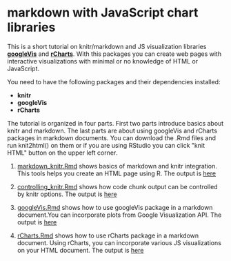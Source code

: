 markdown with JavaScript chart libraries
===============

This is a short tutorial on knitr/markdown and JS visualization libraries [**googleVis**](http://code.google.com/p/google-motion-charts-with-r/) and [**rCharts**](http://ramnathv.github.io/rCharts/). With this packages you can create web pages with interactive visualizations with minimal or no knowledge of HTML or JavaScript.

You need to have the following packages and their dependencies installed:

* **knitr**
* **googleVis**
* **rCharts**

The tutorial is organized in four parts. First two parts introduce basics about knitr and markdown. The last parts are about using googleVis and rCharts packages in markdown documents. You can download the .Rmd files and run knit2html() on them or if you are using RStudio you can click "knit HTML" button on the upper left corner.

1. [markdown_knitr.Rmd](https://github.com/al2na/Rmarkdown_JSviz/blob/master/markdown_knitr.Rmd) shows basics of markdown and knitr integration. This tools helps you create an HTML page using R. The output is [here](https://rawgithub.com/al2na/Rmarkdown_JSviz/master/markdown_knitr.html)

2. [controlling_knitr.Rmd](https://github.com/al2na/Rmarkdown_JSviz/blob/master/controlling_knitr.Rmd) shows how code chunk output can be controlled by knitr options.
The output is [here](https://rawgithub.com/al2na/Rmarkdown_JSviz/master/controlling_knitr.html)

3. [googleVis.Rmd](https://github.com/al2na/Rmarkdown_JSviz/blob/master/googleVis.Rmd) shows how to use googleVis package in a markdown document.You can incorporate plots from Google Visualization API. The output is [here](https://rawgithub.com/al2na/Rmarkdown_JSviz/master/googleVis.html)

4. [rCharts.Rmd](https://github.com/al2na/Rmarkdown_JSviz/blob/master/rCharts.Rmd) shows how to use rCharts package in a markdown document. Using rCharts, you can incorporate various JS visualizations on your HTML document. The output is [here](https://rawgithub.com/al2na/Rmarkdown_JSviz/master/rCharts.html)


